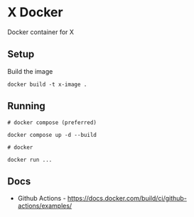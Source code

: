 # X Docker

Docker container for X

## Setup


Build the image
```
docker build -t x-image .
```

## Running
```
# docker compose (preferred)

docker compose up -d --build

# docker

docker run ...
```

## Docs

- Github Actions - https://docs.docker.com/build/ci/github-actions/examples/
